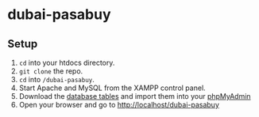 # dubai-pasabuy

## Setup

1. `cd` into your htdocs directory.
2. `git clone` the repo.
3. `cd` into `/dubai-pasabuy`.
4. Start Apache and MySQL from the XAMPP control panel.
5. Download the [database tables]() and import them into your [phpMyAdmin](http://localhost/phpmyadmin)
6. Open your browser and go to [http://localhost/dubai-pasabuy](http://localhost/dubai-pasabuy)
